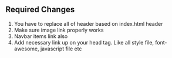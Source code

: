 ## Required Changes

1. You have to replace all of header based on index.html header
2. Make sure image link properly works
3. Navbar items link also
4. Add necessary link up on your head tag. Like all style file, font-awesome,
   javascript file etc
